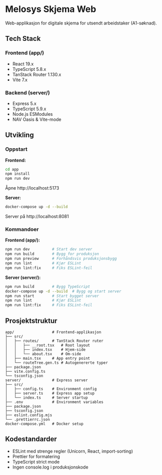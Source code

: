 # Melosys Skjema Web

Web-applikasjon for digitale skjema for utsendt arbeidstaker (A1-søknad).

## Tech Stack

### Frontend (app/)
- React 19.x
- TypeScript 5.8.x  
- TanStack Router 1.130.x
- Vite 7.x

### Backend (server/)
- Express 5.x
- TypeScript 5.9.x
- Node.js ESModules
- NAV Oasis & Vite-mode

## Utvikling

### Oppstart

**Frontend:**
```bash
cd app
npm install
npm run dev
```
Åpne http://localhost:5173

**Server:**
```bash
docker-compose up -d --build
```
Server på http://localhost:8081

### Kommandoer

**Frontend (app/):**
```bash
npm run dev          # Start dev server
npm run build        # Bygg for produksjon
npm run preview      # Forhåndsvis produksjonsbygg
npm run lint         # Kjør ESLint
npm run lint:fix     # Fiks ESLint-feil
```

**Server (server/):**
```bash
npm run build        # Bygg TypeScript
docker-compose up -d --build  # Bygg og start server
npm run start        # Start bygget server
npm run lint         # Kjør ESLint
npm run lint:fix     # Fiks ESLint-feil
```

## Prosjektstruktur

```
app/                 # Frontend-applikasjon
├── src/
│   ├── routes/      # TanStack Router ruter
│   │   ├── __root.tsx   # Root layout
│   │   ├── index.tsx    # Hjem-side
│   │   └── about.tsx    # Om-side
│   ├── main.tsx     # App entry point
│   └── routeTree.gen.ts # Autogenererte typer
├── package.json
├── vite.config.ts
└── tsconfig.json
server/              # Express server
├── src/
│   ├── config.ts    # Environment config
│   ├── server.ts    # Express app setup
│   └── index.ts     # Server startup
├── .env             # Environment variables
├── package.json
├── tsconfig.json
├── eslint.config.mjs
└── .prettierrc.json
docker-compose.yml   # Docker setup
```

## Kodestandarder

- ESLint med strenge regler (Unicorn, React, import-sorting)
- Prettier for formatering
- TypeScript strict mode
- Ingen console.log i produksjonskode